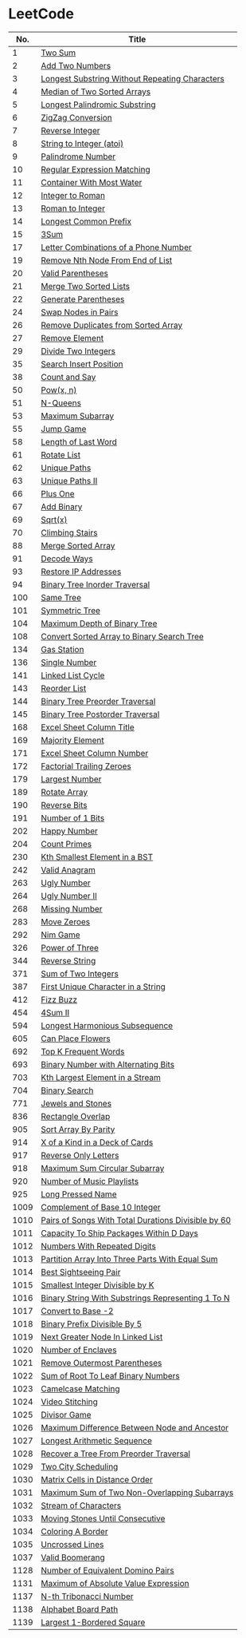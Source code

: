 # LeetCode

|No.|Title|
| - | - |
| 1 | [ Two Sum](code/1.two-sum.cpp) |
| 2 | [ Add Two Numbers](code/2.add-two-numbers.cpp) |
| 3 | [ Longest Substring Without Repeating Characters](code/3.longest-substring-without-repeating-characters.cpp) |
| 4 | [ Median of Two Sorted Arrays](code/4.median-of-two-sorted-arrays.cpp) |
| 5 | [ Longest Palindromic Substring](code/5.longest-palindromic-substring.cpp) |
| 6 | [ ZigZag Conversion](code/6.zig-zag-conversion.cpp) |
| 7 | [ Reverse Integer](code/7.reverse-integer.cpp) |
| 8 | [ String to Integer (atoi)](code/8.string-to-integer-atoi.cpp) |
| 9 | [ Palindrome Number](code/9.palindrome-number.cpp) |
| 10 | [ Regular Expression Matching](code/10.regular-expression-matching.cpp) |
| 11 | [ Container With Most Water](code/11.container-with-most-water.cpp) |
| 12 | [ Integer to Roman](code/12.integer-to-roman.cpp) |
| 13 | [ Roman to Integer](code/13.roman-to-integer.cpp) |
| 14 | [ Longest Common Prefix](code/14.longest-common-prefix.cpp) |
| 15 | [ 3Sum](code/15.3-sum.cpp) |
| 17 | [ Letter Combinations of a Phone Number](code/17.letter-combinations-of-a-phone-number.cpp) |
| 19 | [ Remove Nth Node From End of List](code/19.remove-nth-node-from-end-of-list.cpp) |
| 20 | [ Valid Parentheses](code/20.valid-parentheses.cpp) |
| 21 | [ Merge Two Sorted Lists](code/21.merge-two-sorted-lists.cpp) |
| 22 | [ Generate Parentheses](code/22.generate-parentheses.cpp) |
| 24 | [ Swap Nodes in Pairs](code/24.swap-nodes-in-pairs.cpp) |
| 26 | [ Remove Duplicates from Sorted Array](code/26.remove-duplicates-from-sorted-array.cpp) |
| 27 | [ Remove Element](code/27.remove-element.cpp) |
| 29 | [ Divide Two Integers](code/29.divide-two-integers.cpp) |
| 35 | [ Search Insert Position](code/35.search-insert-position.cpp) |
| 38 | [ Count and Say](code/38.count-and-say.cpp) |
| 50 | [ Pow(x, n)](code/50.pow-x-n.cpp) |
| 51 | [ N-Queens](code/51.n-queens.cpp) |
| 53 | [ Maximum Subarray](code/53.maximum-subarray.cpp) |
| 55 | [ Jump Game](code/55.jump-game.cpp) |
| 58 | [ Length of Last Word](code/58.length-of-last-word.cpp) |
| 61 | [ Rotate List](code/61.rotate-list.cpp) |
| 62 | [ Unique Paths](code/62.unique-paths.cpp) |
| 63 | [ Unique Paths II](code/63.unique-paths-ii.cpp) |
| 66 | [ Plus One](code/66.plus-one.cpp) |
| 67 | [ Add Binary](code/67.add-binary.cpp) |
| 69 | [ Sqrt(x)](code/69.sqrt-x.cpp) |
| 70 | [ Climbing Stairs](code/70.climbing-stairs.cpp) |
| 88 | [ Merge Sorted Array](code/88.merge-sorted-array.cpp) |
| 91 | [ Decode Ways](code/91.decode-ways.cpp) |
| 93 | [ Restore IP Addresses](code/93.restore-ip-addresses.cpp) |
| 94 | [ Binary Tree Inorder Traversal](code/94.binary-tree-inorder-traversal.cpp) |
| 100 | [ Same Tree](code/100.same-tree.cpp) |
| 101 | [ Symmetric Tree](code/101.symmetric-tree.cpp) |
| 104 | [ Maximum Depth of Binary Tree](code/104.maximum-depth-of-binary-tree.cpp) |
| 108 | [ Convert Sorted Array to Binary Search Tree](code/108.convert-sorted-array-to-binary-search-tree.cpp) |
| 134 | [ Gas Station](code/134.gas-station.cpp) |
| 136 | [ Single Number](code/136.single-number.cpp) |
| 141 | [ Linked List Cycle](code/141.linked-list-cycle.cpp) |
| 143 | [ Reorder List](code/143.reorder-list.cpp) |
| 144 | [ Binary Tree Preorder Traversal](code/144.binary-tree-preorder-traversal.cpp) |
| 145 | [ Binary Tree Postorder Traversal](code/145.binary-tree-postorder-traversal.cpp) |
| 168 | [ Excel Sheet Column Title](code/168.excel-sheet-column-title.cpp) |
| 169 | [ Majority Element](code/169.majority-element.cpp) |
| 171 | [ Excel Sheet Column Number](code/171.excel-sheet-column-number.cpp) |
| 172 | [ Factorial Trailing Zeroes](code/172.factorial-trailing-zeroes.cpp) |
| 179 | [ Largest Number](code/179.largest-number.cpp) |
| 189 | [ Rotate Array](code/189.rotate-array.cpp) |
| 190 | [ Reverse Bits](code/190.reverse-bits.cpp) |
| 191 | [ Number of 1 Bits](code/191.number-of-1-bits.cpp) |
| 202 | [ Happy Number](code/202.happy-number.cpp) |
| 204 | [ Count Primes](code/204.count-primes.cpp) |
| 230 | [ Kth Smallest Element in a BST](code/230.kth-smallest-element-in-a-bst.cpp) |
| 242 | [ Valid Anagram](code/242.valid-anagram.cpp) |
| 263 | [ Ugly Number](code/263.ugly-number.cpp) |
| 264 | [ Ugly Number II](code/264.ugly-number-ii.cpp) |
| 268 | [ Missing Number](code/268.missing-number.cpp) |
| 283 | [ Move Zeroes](code/283.move-zeroes.cpp) |
| 292 | [ Nim Game](code/292.nim-game.cpp) |
| 326 | [ Power of Three](code/326.power-of-three.cpp) |
| 344 | [ Reverse String](code/344.reverse-string.cpp) |
| 371 | [ Sum of Two Integers](code/371.sum-of-two-integers.cpp) |
| 387 | [ First Unique Character in a String](code/387.first-unique-character-in-a-string.cpp) |
| 412 | [ Fizz Buzz](code/412.fizz-buzz.cpp) |
| 454 | [ 4Sum II](code/454.4-sum-ii.cpp) |
| 594 | [ Longest Harmonious Subsequence](code/594.longest-harmonious-subsequence.cpp) |
| 605 | [ Can Place Flowers](code/605.can-place-flowers.cpp) |
| 692 | [ Top K Frequent Words](code/692.top-k-frequent-words.cpp) |
| 693 | [ Binary Number with Alternating Bits](code/693.binary-number-with-alternating-bits.cpp) |
| 703 | [ Kth Largest Element in a Stream](code/703.kth-largest-element-in-a-stream.cpp) |
| 704 | [ Binary Search](code/704.binary-search.cpp) |
| 771 | [ Jewels and Stones](code/771.jewels-and-stones.cpp) |
| 836 | [ Rectangle Overlap](code/836.rectangle-overlap.cpp) |
| 905 | [ Sort Array By Parity](code/905.sort-array-by-parity.cpp) |
| 914 | [ X of a Kind in a Deck of Cards](code/914.x-of-a-kind-in-a-deck-of-cards.cpp) |
| 917 | [ Reverse Only Letters](code/917.reverse-only-letters.cpp) |
| 918 | [ Maximum Sum Circular Subarray](code/918.maximum-sum-circular-subarray.cpp) |
| 920 | [ Number of Music Playlists](code/920.number-of-music-playlists.cpp) |
| 925 | [ Long Pressed Name](code/925.long-pressed-name.cpp) |
| 1009 | [ Complement of Base 10 Integer](code/1009.complement-of-base-10-integer.cpp) |
| 1010 | [ Pairs of Songs With Total Durations Divisible by 60](code/1010.pairs-of-songs-with-total-durations-divisible-by-60.cpp) |
| 1011 | [ Capacity To Ship Packages Within D Days](code/1011.capacity-to-ship-packages-within-d-days.cpp) |
| 1012 | [ Numbers With Repeated Digits](code/1012.numbers-with-repeated-digits.cpp) |
| 1013 | [ Partition Array Into Three Parts With Equal Sum](code/1013.partition-array-into-three-parts-with-equal-sum.cpp) |
| 1014 | [ Best Sightseeing Pair](code/1014.best-sightseeing-pair.cpp) |
| 1015 | [ Smallest Integer Divisible by K](code/1015.smallest-integer-divisible-by-k.cpp) |
| 1016 | [ Binary String With Substrings Representing 1 To N](code/1016.binary-string-with-substrings-representing-1-to-n.cpp) |
| 1017 | [ Convert to Base -2](code/1017.convert-to-base-2.cpp) |
| 1018 | [ Binary Prefix Divisible By 5](code/1018.binary-prefix-divisible-by-5.cpp) |
| 1019 | [ Next Greater Node In Linked List](code/1019.next-greater-node-in-linked-list.cpp) |
| 1020 | [ Number of Enclaves](code/1020.number-of-enclaves.cpp) |
| 1021 | [ Remove Outermost Parentheses](code/1021.remove-outermost-parentheses.cpp) |
| 1022 | [ Sum of Root To Leaf Binary Numbers](code/1022.sum-of-root-to-leaf-binary-numbers.cpp) |
| 1023 | [ Camelcase Matching](code/1023.camelcase-matching.cpp) |
| 1024 | [ Video Stitching](code/1024.video-stitching.cpp) |
| 1025 | [ Divisor Game](code/1025.divisor-game.cpp) |
| 1026 | [ Maximum Difference Between Node and Ancestor](code/1026.maximum-difference-between-node-and-ancestor.cpp) |
| 1027 | [ Longest Arithmetic Sequence](code/1027.longest-arithmetic-sequence.cpp) |
| 1028 | [ Recover a Tree From Preorder Traversal](code/1028.recover-a-tree-from-preorder-traversal.cpp) |
| 1029 | [ Two City Scheduling](code/1029.two-city-scheduling.cpp) |
| 1030 | [ Matrix Cells in Distance Order](code/1030.matrix-cells-in-distance-order.cpp) |
| 1031 | [ Maximum Sum of Two Non-Overlapping Subarrays](code/1031.maximum-sum-of-two-non-overlapping-subarrays.cpp) |
| 1032 | [ Stream of Characters](code/1032.stream-of-characters.cpp) |
| 1033 | [ Moving Stones Until Consecutive](code/1033.moving-stones-until-consecutive.cpp) |
| 1034 | [ Coloring A Border](code/1034.coloring-a-border.cpp) |
| 1035 | [ Uncrossed Lines](code/1035.uncrossed-lines.cpp) |
| 1037 | [ Valid Boomerang](code/1037.valid-boomerang.cpp) |
| 1128 | [ Number of Equivalent Domino Pairs](code/1128.number-of-equivalent-domino-pairs.cpp) |
| 1131 | [ Maximum of Absolute Value Expression](code/1131.maximum-of-absolute-value-expression.cpp) |
| 1137 | [ N-th Tribonacci Number](code/1137.n-th-tribonacci-number.cpp) |
| 1138 | [ Alphabet Board Path](code/1138.alphabet-board-path.cpp) |
| 1139 | [ Largest 1-Bordered Square](code/1139.largest-1-bordered-square.cpp) |
